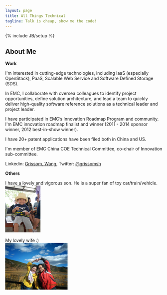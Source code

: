 ```yaml
---
layout: page
title: All Things Technical
tagline: Talk is cheap, show me the code!
---
```

{% include JB/setup %}

## About Me

**Work**

I'm interested in cutting-edge technologies, including IaaS (especially OpenStack), PaaS, Scalable Web Service and Software Defined Storage (SDS).

In EMC, I collaborate with oversea colleagues to identify project opportunities, define solution architecture, and lead a team to quickly deliver high-quality software reference solutions as a technical leader and project leader.

I have participated in EMC’s Innovation Roadmap Program and community. I'm EMC innovation roadmap finalist and winner (2011 - 2014 sponsor winner, 2012 best-in-show winner).

I have 20+ patent applications have been filed both in China and US.

I'm member of EMC China COE Technical Committee, co-chair of Innovation sub-committee.

Linkedin: [Grissom, Wang](https://www.linkedin.com/profile/view?id=102574956), Twitter: [@grissomsh](https://twitter.com/grissomsh)

**Others**

I have a lovely and vigorous son. He is a super fan of toy car/train/vehicle. <br/>
<img src="images/P1020684.jpg" alt="My lovely Son" style="height:150px"/> <br/>

My lovely wife :) <br/>
<img src="images/my_wifle.jpg" alt="My lovely wife" style="height:150px" /> <br/>
